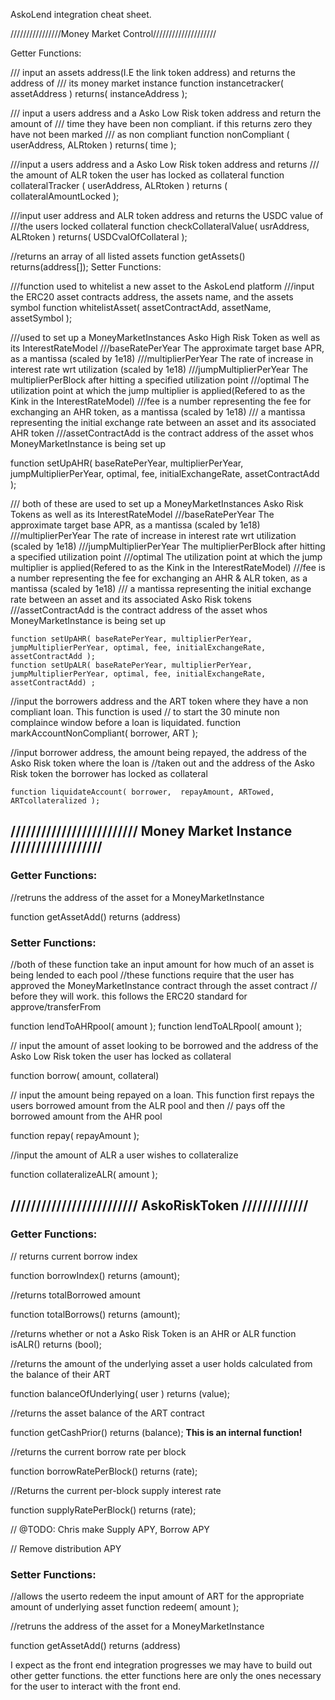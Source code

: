 AskoLend integration cheat sheet.

////////////////Money Market Control////////////////////

Getter Functions:

/// input an assets address(I.E the link token address) and returns the address of
/// its money market instance
    function instancetracker( assetAddress ) returns( instanceAddress );


/// input a users address and a Asko Low Risk token address and return the amount of
/// time they have been non compliant. if this returns zero they have not been marked
/// as non compliant
    function nonCompliant ( userAddress, ALRtoken ) returns( time );

///input a users address and a Asko Low Risk token address and returns
/// the amount of ALR token the user has locked as collateral
    function collateralTracker ( userAddress, ALRtoken ) returns ( collateralAmountLocked );

///input user address and ALR token address and returns the USDC value of
///the users locked collateral
    function checkCollateralValue( usrAddress, ALRtoken )  returns( USDCvalOfCollateral );

//returns an array of all listed assets
    function getAssets() returns(address[]);
Setter Functions:

///function used to whitelist a new asset to the AskoLend platform
///input the ERC20 asset contracts address, the assets name, and the assets symbol
    function whitelistAsset( assetContractAdd, assetName, assetSymbol );


///used to set up a MoneyMarketInstances Asko High Risk Token as well as its InterestRateModel
///baseRatePerYear The approximate target base APR, as a mantissa (scaled by 1e18)
///multiplierPerYear  The rate of increase in interest rate wrt utilization (scaled by 1e18)
///jumpMultiplierPerYear The multiplierPerBlock after hitting a specified utilization point
///optimal The utilization point at which the jump multiplier is applied(Refered to as the Kink in the InterestRateModel)
///fee is a number representing the fee for exchanging an AHR token, as a mantissa (scaled by 1e18)
/// a mantissa representing the initial exchange rate between an asset and its associated AHR token
///assetContractAdd is the contract address of the asset whos MoneyMarketInstance is being set up

  function setUpAHR( baseRatePerYear, multiplierPerYear, jumpMultiplierPerYear, optimal, fee, initialExchangeRate, assetContractAdd );

/// both of these are used to set up a MoneyMarketInstances Asko Risk Tokens as well as its InterestRateModel
///baseRatePerYear The approximate target base APR, as a mantissa (scaled by 1e18)
///multiplierPerYear  The rate of increase in interest rate wrt utilization (scaled by 1e18)
///jumpMultiplierPerYear The multiplierPerBlock after hitting a specified utilization point
///optimal The utilization point at which the jump multiplier is applied(Refered to as the Kink in the InterestRateModel)
///fee is a number representing the fee for exchanging an AHR & ALR token, as a mantissa (scaled by 1e18)
/// a mantissa representing the initial exchange rate between an asset and its associated Asko Risk tokens
///assetContractAdd is the contract address of the asset whos MoneyMarketInstance is being set up

    function setUpAHR( baseRatePerYear, multiplierPerYear, jumpMultiplierPerYear, optimal, fee, initialExchangeRate, assetContractAdd );
    function setUpALR( baseRatePerYear, multiplierPerYear, jumpMultiplierPerYear, optimal, fee, initialExchangeRate, assetContractAdd) ;

//input the borrowers address and the ART token where they have a non compliant loan. This function is used
// to start the 30 minute non complaince window before a loan is liquidated.
    function markAccountNonCompliant( borrower, ART );

//input borrower address, the amount being repayed, the address of the Asko Risk token where the loan is
//taken out and the address of the Asko Risk token the borrower has locked as collateral

    function liquidateAccount( borrower,  repayAmount, ARTowed, ARTcollateralized );

## ///////////////////////// Money Market Instance //////////////////

### Getter Functions:
//retruns the address of the asset for a MoneyMarketInstance

function getAssetAdd()  returns (address)


### Setter Functions:

//both of these function take an input amount for how much of an asset is being lended to each pool
//these functions require that the user has approved the MoneyMarketInstance contract through the asset contract
// before they will work. this follows the ERC20 standard for approve/transferFrom

function lendToAHRpool( amount );
function lendToALRpool( amount );

// input the amount of asset looking to be borrowed and the address of the Asko Low Risk token the user has locked as collateral

function borrow( amount, collateral)

// input the amount being repayed on a loan. This function first repays the users borrowed amount from the ALR pool and then
// pays off the borrowed amount from the AHR pool

function repay( repayAmount );

//input the amount of ALR a user wishes to collateralize

function collateralizeALR( amount );

## ///////////////////////// AskoRiskToken /////////////

### Getter Functions:

// returns current borrow index

function borrowIndex() returns (amount);

//returns totalBorrowed amount

function totalBorrows() returns (amount);

//returns whether or not a Asko Risk Token is an AHR or ALR
function isALR() returns (bool);

//returns the amount of the underlying asset a user holds calculated from the balance of their ART

function balanceOfUnderlying( user ) returns (value);

//returns the asset balance of the ART contract

function getCashPrior() returns (balance);
    **This is an internal function!**

//returns the current borrow rate per block

function borrowRatePerBlock() returns (rate);

//Returns the current per-block supply interest rate

function supplyRatePerBlock() returns (rate);

// @TODO: Chris make Supply APY, Borrow APY

// Remove distribution APY

### Setter Functions:

//allows the userto redeem the input amount of ART for the appropriate amount of underlying asset
function redeem( amount );

//retruns the address of the asset for a MoneyMarketInstance

function getAssetAdd()  returns (address)


I expect as the front end integration progresses we may have to build out other getter functions. the etter functions here
are only the ones necessary for the user to interact with the front end.
